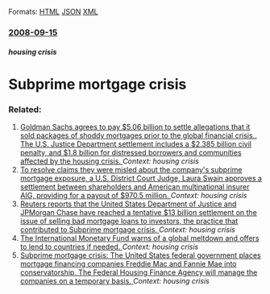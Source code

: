 
Formats: [HTML](/news/2008/09/15/subprime-mortgage-crisis.html)  [JSON](/news/2008/09/15/subprime-mortgage-crisis.json)  [XML](/news/2008/09/15/subprime-mortgage-crisis.xml)  

### [2008-09-15](/news/2008/09/15/index.md)

##### housing crisis
#  Subprime mortgage crisis




### Related:

1. [Goldman Sachs agrees to pay $5.06 billion to settle allegations that it sold packages of shoddy mortgages prior to the global financial crisis.. The U.S. Justice Department settlement includes a $2.385 billion civil penalty, and $1.8 billion for distressed borrowers and communities affected by the housing crisis. ](/news/2016/04/11/goldman-sachs-agrees-to-pay-5-06-billion-to-settle-allegations-that-it-sold-packages-of-shoddy-mortgages-prior-to-the-global-financial-cris.md) _Context: housing crisis_
2. [To resolve claims they were misled about the company's subprime mortgage exposure, a U.S. District Court Judge, Laura Swain approves a settlement between shareholders and American multinational insurer AIG, providing for a payout of $970.5 million. ](/news/2015/03/20/to-resolve-claims-they-were-misled-about-the-company-s-subprime-mortgage-exposure-a-u-s-district-court-judge-laura-swain-approves-a-settl.md) _Context: housing crisis_
3. [Reuters reports that the United States Department of Justice and JPMorgan Chase have reached a tentative $13 billion settlement on the issue of selling bad mortgage loans to investors, the practice that contributed to Subprime mortgage crisis. ](/news/2013/10/19/reuters-reports-that-the-united-states-department-of-justice-and-jpmorgan-chase-have-reached-a-tentative-13-billion-settlement-on-the-issue.md) _Context: housing crisis_
4. [The International Monetary Fund warns of a global meltdown and offers to lend to countries if needed. ](/news/2008/10/11/the-international-monetary-fund-warns-of-a-global-meltdown-and-offers-to-lend-to-countries-if-needed.md) _Context: housing crisis_
5. [ Subprime mortgage crisis: The United States federal government places mortgage financing companies Freddie Mac and Fannie Mae into conservatorship. The Federal Housing Finance Agency will manage the companies on a temporary basis. ](/news/2008/09/7/subprime-mortgage-crisis-the-united-states-federal-government-places-mortgage-financing-companies-freddie-mac-and-fannie-mae-into-conserva.md) _Context: housing crisis_

